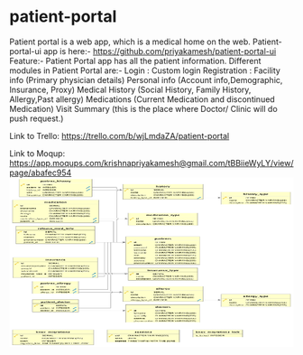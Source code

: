 # patient-portal

Patient portal is a web app, which is a medical home on the web.
Patient-portal-ui app is here:- https://github.com/priyakamesh/patient-portal-ui
Feature:- Patient Portal app has  all the patient information.
Different modules in Patient Portal are:-
Login : Custom login
Registration :
Facility info (Primary physician details)
Personal info (Account info,Demographic, Insurance, Proxy)
Medical History (Social History, Family History, Allergy,Past allergy)
Medications (Current Medication and discontinued Medication)
Visit Summary (this is the place where Doctor/ Clinic will do push request.)

Link to Trello: https://trello.com/b/wjLmdaZA/patient-portal

Link to Moqup: https://app.moqups.com/krishnapriyakamesh@gmail.com/tBBiieWyLY/view/page/abafec954
<img src="pp-erd.jpg" height="300px" width="600px">
